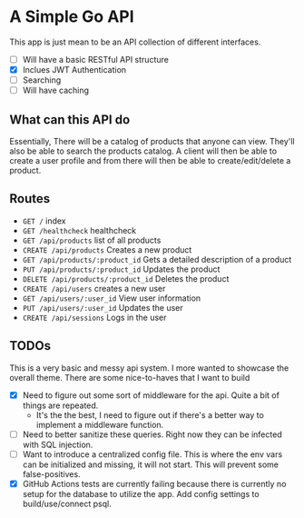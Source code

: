 # A Simple Go API

This app is just mean to be an API collection of different interfaces.

- [ ] Will have a basic RESTful API structure
- [x] Inclues JWT Authentication
- [ ] Searching
- [ ] Will have caching

## What can this API do

Essentially, There will be a catalog of products that anyone can view. They'll also be able to search the products catalog. A client will then be able to create a user profile and from there will then be able to create/edit/delete a product.

## Routes

- `GET /` index
- `GET /healthcheck` healthcheck
- `GET /api/products` list of all products
- `CREATE /api/products` Creates a new product
- `GET /api/products/:product_id` Gets a detailed description of a product
- `PUT /api/products/:product_id` Updates the product
- `DELETE /api/products/:product_id` Deletes the product
- `CREATE /api/users` creates a new user
- `GET /api/users/:user_id` View user information
- `PUT /api/users/:user_id` Updates the user
- `CREATE /api/sessions` Logs in the user

## TODOs

This is a very basic and messy api system. I more wanted to showcase the overall theme. There are some nice-to-haves that I want to build

- [x] Need to figure out some sort of middleware for the api. Quite a bit of things are repeated.
    - It's the the best, I need to figure out if there's a better way to implement a middleware function.
- [ ] Need to better sanitize these queries. Right now they can be infected with SQL injection.
- [ ] Want to introduce a centralized config file. This is where the env vars can be initialized and missing, it will not start. This will prevent some false-positives.
- [x] GitHub Actions tests are currently failing because there is currently no setup for the database to utilize the app. Add config settings to build/use/connect psql.
